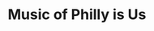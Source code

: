 ---
pid: ch419
title: Music of Philly is Us
location_transcription: Penn's Landing
coordinates: "[-75.141216526964, 39.945334901735]"
zipcode: '19134'
gen_neighborhood: River Wards
neighborhood: Port Richmond
outside_phl: 
age: '27'
age_range: 20-29
instagram: 
image_file_name: ch_419.jpg
proposal_transcription: |-
  People coming together in Note's (sony) Note to make a whole of a song
  like sheet music on grand that mean one note alone is no to make a full song.
topic: 
topic_summary: 
type: 
keywords_other: 
credit: Luis Pillot Jr
image_labels: 
twitter: 
facebook: 
permalink: "/monuments/ch419/"
layout: item-page
---